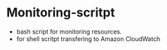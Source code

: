 # Monitoring-scritpt
- bash script for monitoring resources.
- for shell scritpt transfering to Amazon CloudWatch

